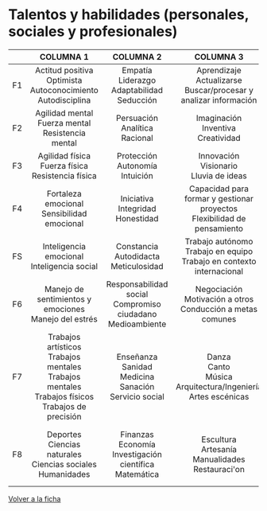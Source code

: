 # Talentos y habilidades (personales, sociales y profesionales)

|     |                                                            COLUMNA 1                                                           |                                      COLUMNA 2                                      |                                          COLUMNA 3                                         |                                                        COLUMNA 4                                                       |
|:---:|:------------------------------------------------------------------------------------------------------------------------------:|:-----------------------------------------------------------------------------------:|:------------------------------------------------------------------------------------------:|:----------------------------------------------------------------------------------------------------------------------:|
| F1  |                               Actitud positiva<br>Optimista<br>Autoconocimiento<br>Autodisciplina                              |          Empatía <br>     Liderazgo<br>     Adaptabilidad<br>     Seducción         |      Aprendizaje <br>     Actualizarse<br>     Buscar/procesar y analizar información      |                      Relaciones sociales<br>     Escucha activa<br>     Capacidad de comunicación                      |
| F2  |                                     Agilidad mental<br>Fuerza mental<br>Resistencia mental                                     |                    Persuación <br>     Analítica<br>     Racional                   |                      Imaginación<br>     Inventiva<br>     Creatividad                     |                                      Concentrar la mente en pensamientos elevados                                      |
| F3  |                                     Agilidad física<br>Fuerza física<br>Resistencia física                                     |                    Protección<br>     Autonomía<br>     Intuición                   |                    Innovación<br>     Visionario<br>     Lluvia de ideas                   |                               Tener deseos positivos hacia los demás<br>     Sociabilidad                              |
| F4  |                                          Fortaleza emocional<br>Sensibilidad emocional                                         |                        Iniciativa<br>Integridad<br>Honestidad                       |       Capacidad para formar y gestionar proyectos<br>     Flexibilidad de pensamiento      |                         Comunicación asertiva<br>     Argumentacion<br>     Reconocer problemas                        |
| FS  |                                          Inteligencia emocional<br>Inteligencia social                                         |                 Constancia<br>     Autodidacta<br>     Meticulosidad                |    Trabajo autónomo<br>     Trabajo en equipo<br>     Trabajo en contexto internacional    |                                   Toma de decisiones<br>     Resolución de conflictos                                  |
| F6  |                                  Manejo de sentimientos  y emociones<br>     Manejo del estrés                                 |      Responsabilidad social<br>     Compromiso ciudadano<br>     Medioambiente      |          Negociación<br>     Motivación a otros<br>     Conducción a metas comunes         |             Relaciones interpersonales<br>     Descubrir potenciales<br>     Capacidad de hablar en público            |
| F7  | Trabajos artísticos<br>     Trabajos mentales<br>     Trabajos mentales<br>     Trabajos físicos<br>     Trabajos de precisión | Enseñanza<br>     Sanidad<br>     Medicina<br>     Sanación<br>     Servicio social | Danza<br>     Canto<br>     Música<br>     Arquitectura/Ingeniería<br>     Artes escénicas |                              Dibujo<br>     Pintura<br>     Diseño<br>     Artes gráficas                              |
| F8  |                        Deportes<br>     Ciencias naturales<br>     Ciencias sociales<br>     Humanidades                       |    Finanzas<br>     Economía<br>     Investigación científica<br>     Matemática    |           Escultura<br>     Artesanía<br>     Manualidades<br>     Restauraci'on           | Tecnología de la   información/comunicación<br>     Ventas<br>     Hostelería<br>     Decoración/Restauración (cocina) |

[Volver a la ficha](../ficha.md)
